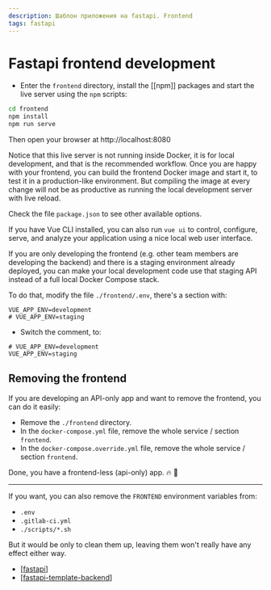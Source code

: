 ```yaml
---
description: Шаблон приложения на fastapi. Frontend
tags: fastapi
---
```

# Fastapi frontend development

* Enter the `frontend` directory, install the [[npm]] packages and start the live server using the `npm` scripts:

```bash
cd frontend
npm install
npm run serve
```

Then open your browser at http://localhost:8080

Notice that this live server is not running inside Docker, it is for local development, and that is the recommended workflow. Once you are happy with your frontend, you can build the frontend Docker image and start it, to test it in a production-like environment. But compiling the image at every change will not be as productive as running the local development server with live reload.

Check the file `package.json` to see other available options.

If you have Vue CLI installed, you can also run `vue ui` to control, configure, serve, and analyze your application using a nice local web user interface.

If you are only developing the frontend (e.g. other team members are developing the backend) and there is a staging environment already deployed, you can make your local development code use that staging API instead of a full local Docker Compose stack.

To do that, modify the file `./frontend/.env`, there's a section with:

```console
VUE_APP_ENV=development
# VUE_APP_ENV=staging
```

* Switch the comment, to:

```console
# VUE_APP_ENV=development
VUE_APP_ENV=staging
```

## Removing the frontend

If you are developing an API-only app and want to remove the frontend, you can do it easily:

* Remove the `./frontend` directory.
* In the `docker-compose.yml` file, remove the whole service / section `frontend`.
* In the `docker-compose.override.yml` file, remove the whole service / section `frontend`.

Done, you have a frontend-less (api-only) app. 🔥 🚀

---

If you want, you can also remove the `FRONTEND` environment variables from:

* `.env`
* `.gitlab-ci.yml`
* `./scripts/*.sh`

But it would be only to clean them up, leaving them won't really have any effect either way.

- [[fastapi]]
- [[fastapi-template-backend]]

[//begin]: # "Autogenerated link references for markdown compatibility"
[fastapi]: fastapi "Fastapi"
[fastapi-template-backend]: fastapi-template-backend "Fastapi template backend"
[//end]: # "Autogenerated link references"